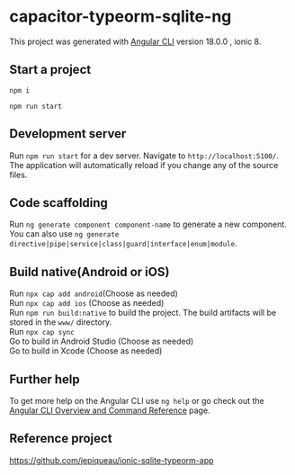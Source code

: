 # capacitor-typeorm-sqlite-ng

This project was generated with [Angular CLI](https://github.com/angular/angular-cli) version 18.0.0 , ionic 8.

## Start a project

````shell
npm i
````

````shell
npm run start
````

## Development server

Run `npm run start` for a dev server. Navigate to `http://localhost:5100/`. The application will automatically reload if you change any of the source files.

## Code scaffolding

Run `ng generate component component-name` to generate a new component. You can also use `ng generate directive|pipe|service|class|guard|interface|enum|module`.

## Build native(Android or iOS)

Run `npx cap add android`(Choose as needed) <br>
Run `npx cap add ios` (Choose as needed)<br>
Run `npm run build:native` to build the project. The build artifacts will be stored in the `www/` directory.<br>
Run `npx cap sync` <br>
Go to build in Android Studio (Choose as needed) <br>
Go to build in Xcode (Choose as needed) <br>

## Further help

To get more help on the Angular CLI use `ng help` or go check out the [Angular CLI Overview and Command Reference](https://angular.dev/tools/cli) page.

## Reference project

https://github.com/jepiqueau/ionic-sqlite-typeorm-app
